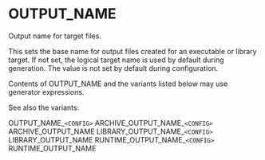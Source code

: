   

# OUTPUT_NAME  
Output name for target files.  

This sets the base name for output files created for an executable or
library target.  If not set, the logical target name is used by
default during generation. The value is not set by default during
configuration.  

Contents of OUTPUT_NAME and the variants listed below may use
generator expressions.  

See also the variants:  


OUTPUT_NAME_```<CONFIG>```
ARCHIVE_OUTPUT_NAME_```<CONFIG>```
ARCHIVE_OUTPUT_NAME
LIBRARY_OUTPUT_NAME_```<CONFIG>```
LIBRARY_OUTPUT_NAME
RUNTIME_OUTPUT_NAME_```<CONFIG>```
RUNTIME_OUTPUT_NAME
  

